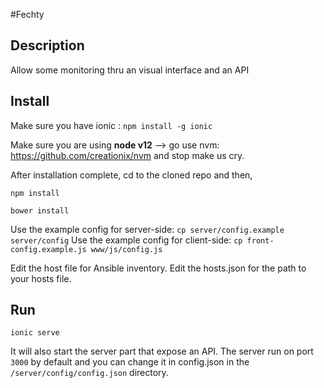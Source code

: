 #Fechty

## Description

Allow some monitoring thru an visual interface and an API

## Install

Make sure you have ionic : `npm install -g ionic`

Make sure you are using **node v12** --> go use nvm: https://github.com/creationix/nvm and stop make us cry. 

After installation complete, cd to the cloned repo and then,

`npm install`

`bower install`

Use the example config for server-side: `cp server/config.example server/config`
Use the example config for client-side: `cp front-config.example.js www/js/config.js`

Edit the host file for Ansible inventory.
Edit the hosts.json for the path to your hosts file.


## Run

`ionic serve`

It will also start the server part that expose an API. The server run on port `3000` by default and you can change it in config.json in the `/server/config/config.json` directory.